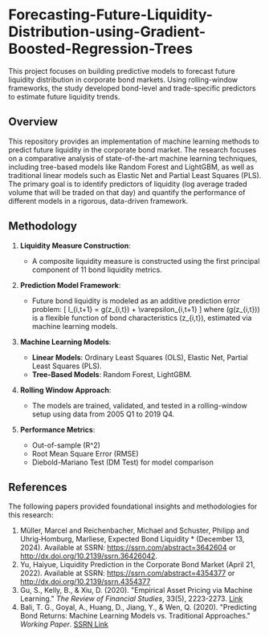 # Forecasting-Future-Liquidity-Distribution-using-Gradient-Boosted-Regression-Trees
This project focuses on building predictive models to forecast future liquidity distribution in corporate bond markets. Using rolling-window frameworks, the study developed bond-level and trade-specific predictors to estimate future liquidity trends.

## Overview
This repository provides an implementation of machine learning methods to predict future liquidity in the corporate bond market. The research focuses on a comparative analysis of state-of-the-art machine learning techniques, including tree-based models like Random Forest and LightGBM, as well as traditional linear models such as Elastic Net and Partial Least Squares (PLS). The primary goal is to identify predictors of liquidity (log average traded volume that will be traded on that day) and quantify the performance of different models in a rigorous, data-driven framework.

## Methodology
1. **Liquidity Measure Construction**:
   - A composite liquidity measure is constructed using the first principal component of 11 bond liquidity metrics.

2. **Prediction Model Framework**:
   - Future bond liquidity is modeled as an additive prediction error problem:
     \[ l_{i,t+1} = g(z_{i,t}) + \varepsilon_{i,t+1} \]
     where \(g(z_{i,t})\) is a flexible function of bond characteristics \(z_{i,t}\), estimated via machine learning models.

3. **Machine Learning Models**:
   - **Linear Models**: Ordinary Least Squares (OLS), Elastic Net, Partial Least Squares (PLS).
   - **Tree-Based Models**: Random Forest, LightGBM.

4. **Rolling Window Approach**:
   - The models are trained, validated, and tested in a rolling-window setup using data from 2005 Q1 to 2019 Q4.

5. **Performance Metrics**:
   - Out-of-sample \(R^2\)
   - Root Mean Square Error (RMSE)
   - Diebold-Mariano Test (DM Test) for model comparison
     
## References
The following papers provided foundational insights and methodologies for this research:

1. Müller, Marcel and Reichenbacher, Michael and Schuster, Philipp and Uhrig‐Homburg, Marliese, Expected Bond Liquidity * (December 13, 2024). Available at SSRN: https://ssrn.com/abstract=3642604 or http://dx.doi.org/10.2139/ssrn.36426042.
2. Yu, Haiyue, Liquidity Prediction in the Corporate Bond Market (April 21, 2022). Available at SSRN: https://ssrn.com/abstract=4354377 or http://dx.doi.org/10.2139/ssrn.4354377
3. Gu, S., Kelly, B., & Xiu, D. (2020). "Empirical Asset Pricing via Machine Learning." *The Review of Financial Studies*, 33(5), 2223-2273. [Link](https://academic.oup.com/rfs/article/33/5/2223/5717620)
7. Bali, T. G., Goyal, A., Huang, D., Jiang, Y., & Wen, Q. (2020). "Predicting Bond Returns: Machine Learning Models vs. Traditional Approaches." *Working Paper*. [SSRN Link](https://ssrn.com/abstract=3597059)


